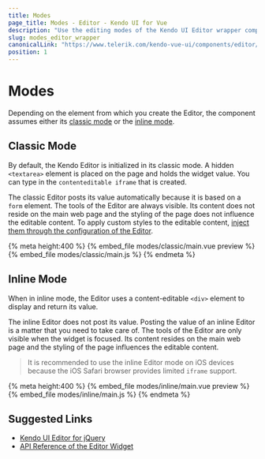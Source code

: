 ```yaml
---
title: Modes
page_title: Modes - Editor - Kendo UI for Vue
description: "Use the editing modes of the Kendo UI Editor wrapper component for Vue."
slug: modes_editor_wrapper
canonicalLink: "https://www.telerik.com/kendo-vue-ui/components/editor/rendering-mode/"
position: 1
---
```


<div><WrapperBanner link="/kendo-vue-ui/components/editor/rendering-mode/"></WrapperBanner></div>    

# Modes

Depending on the element from which you create the Editor, the component assumes either its [classic mode](#toc-classic-mode) or the [inline mode](#toc-inline-mode).

## Classic Mode

By default, the Kendo Editor is initialized in its classic mode. A hidden `<textarea>` element is placed on the page and holds the widget value. You can type in the `contenteditable iframe` that is created.

The classic Editor posts its value automatically because it is based on a `form` element. The tools of the Editor are always visible. Its content does not reside on the main web page and the styling of the page does not influence the editable content. To apply custom styles to the editable content, [inject them through the configuration of the Editor](https://docs.telerik.com/kendo-ui/api/javascript/ui/editor#configuration-stylesheets).

{% meta height:400 %}
{% embed_file modes/classic/main.vue preview %}
{% embed_file modes/classic/main.js %}
{% endmeta %}


## Inline Mode

When in inline mode, the Editor uses a content-editable `<div>` element to display and return its value.

The inline Editor does not post its value. Posting the value of an inline Editor is a matter that you need to take care of. The tools of the Editor are only visible when the widget is focused. Its content resides on the main web page and the styling of the page influences the editable content.

> It is recommended to use the inline Editor mode on iOS devices because the iOS Safari browser provides limited `iframe` support.

{% meta height:400 %}
{% embed_file modes/inline/main.vue preview %}
{% embed_file modes/inline/main.js %}
{% endmeta %}

## Suggested Links

* [Kendo UI Editor for jQuery](https://docs.telerik.com/kendo-ui/controls/editors/editor/overview)
* [API Reference of the Editor Widget](https://docs.telerik.com/kendo-ui/api/javascript/ui/editor)
